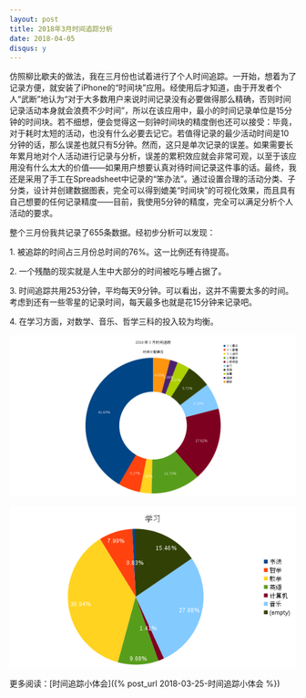 ```yaml
---
layout: post
title: 2018年3月时间追踪分析
date: 2018-04-05
disqus: y
---
```


仿照柳比歇夫的做法，我在三月份也试着进行了个人时间追踪。一开始，想着为了记录方便，就安装了iPhone的“时间块”应用。经使用后才知道，由于开发者个人“武断”地认为“对于大多数用户来说时间记录没有必要做得那么精确，否则时间记录活动本身就会浪费不少时间”，所以在该应用中，最小的时间记录单位是15分钟的时间块。若不细想，便会觉得这一刻钟时间块的精度倒也还可以接受：毕竟，对于耗时太短的活动，也没有什么必要去记它。若值得记录的最少活动时间是10分钟的话，那么误差也就只有5分钟。然而，这只是单次记录的误差。如果需要长年累月地对个人活动进行记录与分析，误差的累积效应就会非常可观，以至于该应用没有什么太大的价值——如果用户想要认真对待时间记录这件事的话。最终，我还是采用了手工在Spreadsheet中记录的“笨办法”。通过设置合理的活动分类、子分类，设计并创建数据图表，完全可以得到媲美“时间块”的可视化效果，而且具有自己想要的任何记录精度——目前，我使用5分钟的精度，完全可以满足分析个人活动的要求。

整个三月份我共记录了655条数据。经初步分析可以发现：

1\. 被追踪的时间占三月份总时间的76%。这一比例还有待提高。

2\. 一个残酷的现实就是人生中大部分的时间被吃与睡占据了。

3\. 时间追踪共用253分钟，平均每天9分钟。可以看出，这并不需要太多的时间。考虑到还有一些零星的记录时间，每天最多也就是花15分钟来记录吧。

4\. 在学习方面，对数学、音乐、哲学三科的投入较为均衡。

![](/figures/p49632817.jpg)

![](/figures/p49632822.jpg)

更多阅读：[时间追踪小体会]({% post_url 2018-03-25-时间追踪小体会 %})
